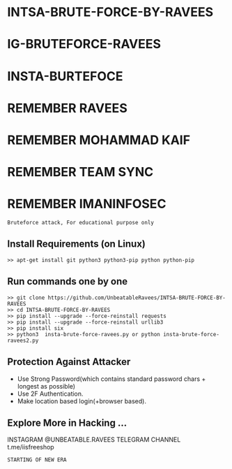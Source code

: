 # INTSA-BRUTE-FORCE-BY-RAVEES
# IG-BRUTEFORCE-RAVEES
# INSTA-BURTEFOCE
# REMEMBER RAVEES 
# REMEMBER MOHAMMAD KAIF 
# REMEMBER TEAM SYNC 
# REMEMBER IMANINFOSEC
```
Bruteforce attack, For educational purpose only
```

## Install Requirements (on Linux)
```
>> apt-get install git python3 python3-pip python python-pip
```

## Run commands one by one
```
>> git clone https://github.com/UnbeatableRavees/INTSA-BRUTE-FORCE-BY-RAVEES
>> cd INTSA-BRUTE-FORCE-BY-RAVEES
>> pip install --upgrade --force-reinstall requests
>> pip install --upgrade --force-reinstall urllib3
>> pip install six
>> python3  insta-brute-force-ravees.py or python insta-brute-force-ravees2.py
```



## Protection Against Attacker
* Use Strong Password(which contains standard password chars + longest as possible)
* Use 2F Authentication.
* Make location based login(+browser based).

## Explore More in Hacking ...
INSTAGRAM @UNBEATABLE.RAVEES
TELEGRAM CHANNEL t.me/iisfreeshop 

~~~
STARTING OF NEW ERA
~~~
